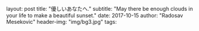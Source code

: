﻿layout:     post
title:      "優しいあなたへ."
subtitle:   "May there be enough clouds in your life to make a beautiful sunset."
date:       2017-10-15
author:     "Radosav Mesekovic"
header-img: "img/bg3.jpg"
tags:       
